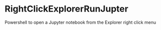 # RightClickExplorerRunJupter
Powershell to open a Jupyter notebook from the Explorer right click menu
